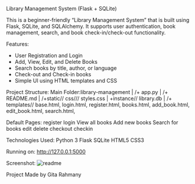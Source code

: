 Library Management System (Flask + SQLite)

This is a beginner-friendly “Library Management System” that is  built using Flask, SQLite, and SQLAlchemy. It supports user authentication, book management, search, and book check-in/check-out functionality.

Features:
-  User Registration and Login 
-  Add, View, Edit, and Delete Books
-  Search books by title, author, or language
- Check-out and Check-in books 
-  Simple UI using HTML templates and CSS

Project Structure:
Main Folder:library-management  | /+ app.py |  /+ README.md |  /+static// css/// styles.css | +instance//  library.db  | /+ templates// base.html,  login.html,  register.html, books.html, add_book.html, edit_book.html, search.html, 

Default Pages:
register 
login
View all books 
Add new books
Search for books
edit
delete
checkout
checkin

Technologies Used:
Python 3
Flask
SQLite
HTML5 
CSS3

 Running on:  http://127.0.0.1:5000

Screenshot:
![readme](https://github.com/user-attachments/assets/b90d7da6-4241-4af1-82e8-8362586f7380)







Project Made by Gita Rahmany
